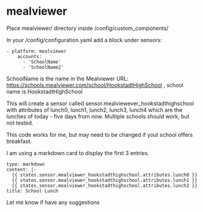 # mealviewer

Place mealviewer/ directory inside /config/custom_components/

In your /config/configuration.yaml add a block under sensors:

```
- platform: mealviewer
    accounts:
      - 'SchoolName'
      - 'SchoolName2'
```      
      
SchoolName is the name in the Mealviewer URL: https://schools.mealviewer.com/school/HookstadtHighSchool , school name is HookstadtHighSchool

This will create a sensor called sensor.mealviewever_hookstadthighschool with attributes of lunch0, lunch1, lunch2, lunch3, lunch4 which are the lunches of today - five days from now.
Multiple schools should work, but not tested.

This code works for me, but may need to be changed if yout school offers breakfast.

I am using a markdown card to display the first 3 entries.

```
type: markdown
content: |-
  {{ states.sensor.mealviewer_hookstadthighschool.attributes.lunch0 }}
  {{ states.sensor.mealviewer_hookstadthighschool.attributes.lunch1 }}
  {{ states.sensor.mealviewer_hookstadthighschool.attributes.lunch2 }}
title: School Lunch

```
Let me know if have any suggestions
